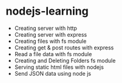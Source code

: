# nodejs-learning

- Creating server with http
- Creating server with express
- Creating files with fs module
- Creating get & post routes with express
- Read a file data with fs module
- Creating and Deleting Folders fs module
- Serving static html files with nodejs
- Send JSON data using node js
